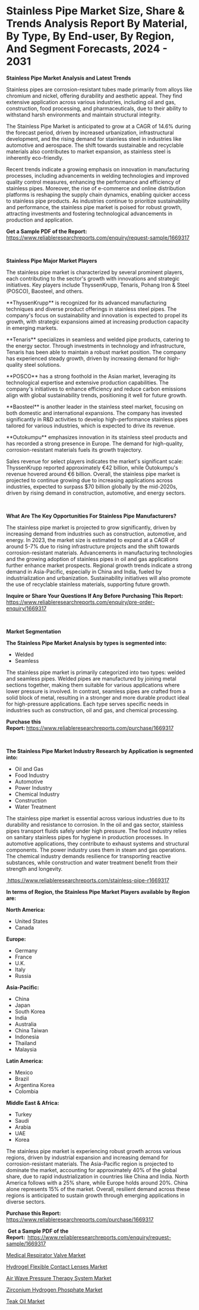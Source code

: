 <p><h1>Stainless Pipe Market Size, Share & Trends Analysis Report By Material, By Type, By End-user, By Region, And Segment Forecasts, 2024 - 2031</h1></p><p><strong>Stainless Pipe Market Analysis and Latest Trends</strong></p>
<p><p>Stainless pipes are corrosion-resistant tubes made primarily from alloys like chromium and nickel, offering durability and aesthetic appeal. They find extensive application across various industries, including oil and gas, construction, food processing, and pharmaceuticals, due to their ability to withstand harsh environments and maintain structural integrity.</p><p>The Stainless Pipe Market is anticipated to grow at a CAGR of 14.6% during the forecast period, driven by increased urbanization, infrastructural development, and the rising demand for stainless steel in industries like automotive and aerospace. The shift towards sustainable and recyclable materials also contributes to market expansion, as stainless steel is inherently eco-friendly.</p><p>Recent trends indicate a growing emphasis on innovation in manufacturing processes, including advancements in welding technologies and improved quality control measures, enhancing the performance and efficiency of stainless pipes. Moreover, the rise of e-commerce and online distribution platforms is reshaping the supply chain dynamics, enabling quicker access to stainless pipe products. As industries continue to prioritize sustainability and performance, the stainless pipe market is poised for robust growth, attracting investments and fostering technological advancements in production and application.</p></p>
<p><strong>Get a Sample PDF of the Report:&nbsp;</strong> <a href="https://www.reliableresearchreports.com/enquiry/request-sample/1669317?utm_campaign=123&utm_medium=2&utm_source=Github&utm_content=ia&utm_term=09112024&utm_id=stainless-pipe">https://www.reliableresearchreports.com/enquiry/request-sample/1669317</a></p>
<p>&nbsp;</p>
<p><strong>Stainless Pipe Major Market Players</strong></p>
<p><p>The stainless pipe market is characterized by several prominent players, each contributing to the sector's growth with innovations and strategic initiatives. Key players include ThyssenKrupp, Tenaris, Pohang Iron & Steel (POSCO), Baosteel, and others.</p><p>**ThyssenKrupp** is recognized for its advanced manufacturing techniques and diverse product offerings in stainless steel pipes. The company's focus on sustainability and innovation is expected to propel its growth, with strategic expansions aimed at increasing production capacity in emerging markets.</p><p>**Tenaris** specializes in seamless and welded pipe products, catering to the energy sector. Through investments in technology and infrastructure, Tenaris has been able to maintain a robust market position. The company has experienced steady growth, driven by increasing demand for high-quality steel solutions.</p><p>**POSCO** has a strong foothold in the Asian market, leveraging its technological expertise and extensive production capabilities. The company's initiatives to enhance efficiency and reduce carbon emissions align with global sustainability trends, positioning it well for future growth. </p><p>**Baosteel** is another leader in the stainless steel market, focusing on both domestic and international expansions. The company has invested significantly in R&D activities to develop high-performance stainless pipes tailored for various industries, which is expected to drive its revenue.</p><p>**Outokumpu** emphasizes innovation in its stainless steel products and has recorded a strong presence in Europe. The demand for high-quality, corrosion-resistant materials fuels its growth trajectory.</p><p>Sales revenue for select players indicates the market's significant scale: ThyssenKrupp reported approximately €42 billion, while Outokumpu's revenue hovered around €6 billion. Overall, the stainless pipe market is projected to continue growing due to increasing applications across industries, expected to surpass $70 billion globally by the mid-2020s, driven by rising demand in construction, automotive, and energy sectors.</p></p>
<p>&nbsp;</p>
<p><strong>What Are The Key Opportunities For Stainless Pipe Manufacturers?</strong></p>
<p><p>The stainless pipe market is projected to grow significantly, driven by increasing demand from industries such as construction, automotive, and energy. In 2023, the market size is estimated to expand at a CAGR of around 5-7% due to rising infrastructure projects and the shift towards corrosion-resistant materials. Advancements in manufacturing technologies and the growing adoption of stainless pipes in oil and gas applications further enhance market prospects. Regional growth trends indicate a strong demand in Asia-Pacific, especially in China and India, fueled by industrialization and urbanization. Sustainability initiatives will also promote the use of recyclable stainless materials, supporting future growth.</p></p>
<p><strong>Inquire or Share Your Questions If Any Before Purchasing This Report:</strong> <a href="https://www.reliableresearchreports.com/enquiry/pre-order-enquiry/1669317?utm_campaign=123&utm_medium=2&utm_source=Github&utm_content=ia&utm_term=09112024&utm_id=stainless-pipe">https://www.reliableresearchreports.com/enquiry/pre-order-enquiry/1669317</a></p>
<p>&nbsp;</p>
<p><strong>Market Segmentation</strong></p>
<p><strong>The Stainless Pipe Market Analysis by types is segmented into:</strong></p>
<p><ul><li>Welded</li><li>Seamless</li></ul></p>
<p><p>The stainless pipe market is primarily categorized into two types: welded and seamless pipes. Welded pipes are manufactured by joining metal sections together, making them suitable for various applications where lower pressure is involved. In contrast, seamless pipes are crafted from a solid block of metal, resulting in a stronger and more durable product ideal for high-pressure applications. Each type serves specific needs in industries such as construction, oil and gas, and chemical processing.</p></p>
<p><strong>Purchase this Report:&nbsp;</strong><a href="https://www.reliableresearchreports.com/purchase/1669317?utm_campaign=123&utm_medium=2&utm_source=Github&utm_content=ia&utm_term=09112024&utm_id=stainless-pipe">https://www.reliableresearchreports.com/purchase/1669317</a></p>
<p>&nbsp;</p>
<p><strong>The Stainless Pipe Market Industry Research by Application is segmented into:</strong></p>
<p><ul><li>Oil and Gas</li><li>Food Industry</li><li>Automotive</li><li>Power Industry</li><li>Chemical Industry</li><li>Construction</li><li>Water Treatment</li></ul></p>
<p><p>The stainless pipe market is essential across various industries due to its durability and resistance to corrosion. In the oil and gas sector, stainless pipes transport fluids safely under high pressure. The food industry relies on sanitary stainless pipes for hygiene in production processes. In automotive applications, they contribute to exhaust systems and structural components. The power industry uses them in steam and gas operations. The chemical industry demands resilience for transporting reactive substances, while construction and water treatment benefit from their strength and longevity.</p></p>
<p><a href="https://www.reliableresearchreports.com/stainless-pipe-r1669317?utm_campaign=123&utm_medium=2&utm_source=Github&utm_content=ia&utm_term=09112024&utm_id=stainless-pipe">&nbsp;https://www.reliableresearchreports.com/stainless-pipe-r1669317</a></p>
<p><strong>In terms of Region, the Stainless Pipe Market Players available by Region are:</strong></p>
<p>
    <p> <strong> North America: </strong>
        <ul>
            <li>United States</li>
            <li>Canada</li>
        </ul>
        </p> 
    <p> <strong> Europe: </strong>
        <ul>
            <li>Germany</li>
            <li>France</li>
            <li>U.K.</li>
            <li>Italy</li>
            <li>Russia</li>
        </ul>
        </p> 
    <p> <strong> Asia-Pacific: </strong>
        <ul>
            <li>China</li>
            <li>Japan</li>
            <li>South Korea</li>
            <li>India</li>
            <li>Australia</li>
            <li>China Taiwan</li>
            <li>Indonesia</li>
            <li>Thailand</li>
            <li>Malaysia</li>
        </ul>
        </p> 
    <p> <strong> Latin America: </strong>
        <ul>
            <li>Mexico</li>
            <li>Brazil</li>
            <li>Argentina Korea</li>
            <li>Colombia</li>
        </ul>
        </p> 
    <p> <strong> Middle East & Africa: </strong>
        <ul>
            <li>Turkey</li>
            <li>Saudi</li>
            <li>Arabia</li>
            <li>UAE</li>
            <li>Korea</li>
        </ul>
    </p>
    </p>
<p><p>The stainless pipe market is experiencing robust growth across various regions, driven by industrial expansion and increasing demand for corrosion-resistant materials. The Asia-Pacific region is projected to dominate the market, accounting for approximately 40% of the global share, due to rapid industrialization in countries like China and India. North America follows with a 25% share, while Europe holds around 20%. China alone represents 15% of the market. Overall, resilient demand across these regions is anticipated to sustain growth through emerging applications in diverse sectors.</p></p>
<p><strong>Purchase this Report: </strong><a href="https://www.reliableresearchreports.com/purchase/1669317?utm_campaign=123&utm_medium=2&utm_source=Github&utm_content=ia&utm_term=09112024&utm_id=stainless-pipe">https://www.reliableresearchreports.com/purchase/1669317</a></p>
<p>&nbsp;<strong>Get a Sample PDF of the Report:&nbsp;&nbsp;</strong><a href="https://www.reliableresearchreports.com/enquiry/request-sample/1669317?utm_campaign=123&utm_medium=2&utm_source=Github&utm_content=ia&utm_term=09112024&utm_id=stainless-pipe">https://www.reliableresearchreports.com/enquiry/request-sample/1669317</a></p>
<p><strong></strong></p>
<p><p><a href="https://issuu.com/reportprime-2/docs/medical-respirator-valve-market-siz_48d278368600eb?utm_campaign=123&utm_medium=2&utm_source=Github&utm_content=ia&utm_term=09112024&utm_id=stainless-pipe">Medical Respirator Valve Market</a></p><p><a href="https://issuu.com/reportprime-2/docs/hydrogel-flexible-contact-lenses-ma_d93be5fbcf54db?utm_campaign=123&utm_medium=2&utm_source=Github&utm_content=ia&utm_term=09112024&utm_id=stainless-pipe">Hydrogel Flexible Contact Lenses Market</a></p><p><a href="https://issuu.com/reportprime-2/docs/air-wave-pressure-therapy-system-ma_f691e39bb30125?utm_campaign=123&utm_medium=2&utm_source=Github&utm_content=ia&utm_term=09112024&utm_id=stainless-pipe">Air Wave Pressure Therapy System Market</a></p><p><a href="https://github.com/JamesCox407/Market-Research-Report-List-1/blob/main/zirconium-hydrogen-phosphate-market.md?utm_campaign=123&utm_medium=2&utm_source=Github&utm_content=ia&utm_term=09112024&utm_id=stainless-pipe">Zirconium Hydrogen Phosphate Market</a></p><p><a href="https://github.com/tacitam515l/Market-Research-Report-List-1/blob/main/teak-oil-market.md?utm_campaign=123&utm_medium=2&utm_source=Github&utm_content=ia&utm_term=09112024&utm_id=stainless-pipe">Teak Oil Market</a></p></p>